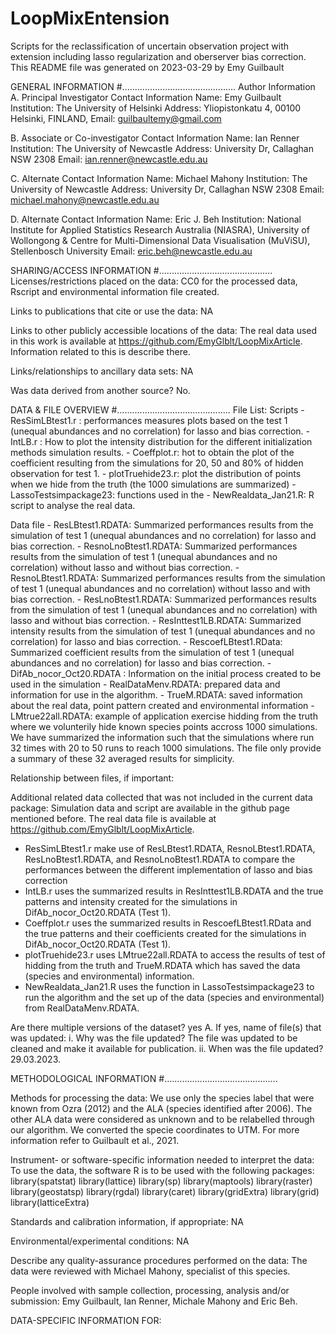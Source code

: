 # LoopMixEntension
Scripts for the reclassification of uncertain observation project with extension including lasso regularization and oberserver bias correction.
This README file was generated on 2023-03-29 by Emy Guilbault

GENERAL INFORMATION
#.............................................
Author Information A. Principal Investigator Contact Information Name: Emy Guilbault Institution: The University of Helsinki Address: Yliopistonkatu 4, 00100 Helsinki, FINLAND, Email: guilbaultemy@gmail.com

B. Associate or Co-investigator Contact Information Name: Ian Renner Institution: The University of Newcastle Address: University Dr, Callaghan NSW 2308 Email: ian.renner@newcastle.edu.au

C. Alternate Contact Information Name: Michael Mahony Institution: The University of Newcastle Address: University Dr, Callaghan NSW 2308 Email: michael.mahony@newcastle.edu.au

D. Alternate Contact Information Name: Eric J. Beh Institution: National Institute for Applied Statistics Research Australia (NIASRA), University of Wollongong & Centre for Multi-Dimensional Data Visualisation (MuViSU), Stellenbosch University Email: eric.beh@newcastle.edu.au


SHARING/ACCESS INFORMATION
#.............................................
Licenses/restrictions placed on the data: CC0 for the processed data, Rscript and environmental information file created.

Links to publications that cite or use the data: NA

Links to other publicly accessible locations of the data: The real data used in this work is available at https://github.com/EmyGlblt/LoopMixArticle. Information related to this is describe there.

Links/relationships to ancillary data sets: NA

Was data derived from another source? No.


DATA & FILE OVERVIEW
#.............................................
File List: 
Scripts
    - ResSimLBtest1.r : performances measures plots based on the test 1 (unequal abundances and no correlation) for lasso and bias correction.
    - IntLB.r : How to plot the intensity distribution for the different initialization methods simulation results.
    - Coeffplot.r: hot to obtain the plot of the coefficient resulting from the simulations for 20, 50 and 80% of hidden observation for test 1.
    - plotTruehide23.r: plot the distribution of points when we hide from the truth (the 1000 simulations are summarized)
    - LassoTestsimpackage23: functions used in the 
    - NewRealdata_Jan21.R: R script to analyse the real data.

Data file
    - ResLBtest1.RDATA: Summarized performances results from the simulation of test 1 (unequal abundances and no correlation) for lasso and bias correction.
    - ResnoLnoBtest1.RDATA: Summarized performances results from the simulation of test 1 (unequal abundances and no correlation) without lasso and without bias correction.
    - ResnoLBtest1.RDATA: Summarized performances results from the simulation of test 1 (unequal abundances and no correlation) without lasso and with bias correction.
    - ResLnoBtest1.RDATA: Summarized performances results from the simulation of test 1 (unequal abundances and no correlation) with lasso and without bias correction.
    - ResInttest1LB.RDATA: Summarized intensity results from the simulation of test 1 (unequal abundances and no correlation) for lasso and bias correction.
    - RescoefLBtest1.RData: Summarized coefficient results from the simulation of test 1 (unequal abundances and no correlation) for lasso and bias correction.
    - DifAb_nocor_Oct20.RDATA : Information on the initial process created to be used in the simulation
    - RealDataMenv.RDATA: prepared data and information for use in the algorithm.
    - TrueM.RDATA: saved information about the real data, point pattern created and environmental information
    - LMtrue22all.RDATA: example of application exercise hidding from the truth where we volunterily hide known species points accross 1000 simulations. We have summarized the information such that the simulations where run 32 times with 20 to 50 runs to reach 1000 simulations. The file only provide a summary of these 32 averaged results for simplicity.

  


Relationship between files, if important: 

Additional related data collected that was not included in the current data package: Simulation data and script are available in the github page mentioned before. The real data file is available at https://github.com/EmyGlblt/LoopMixArticle.
  - ResSimLBtest1.r make use of ResLBtest1.RDATA, ResnoLBtest1.RDATA, ResLnoBtest1.RDATA, and ResnoLnoBtest1.RDATA to compare the performances between the different implementation of lasso and bias correction
  - IntLB.r uses the summarized results in ResInttest1LB.RDATA and the true patterns and intensity created for the simulations in DifAb_nocor_Oct20.RDATA (Test 1).
  - Coeffplot.r uses the summarized results in RescoefLBtest1.RData and the true patterns and their coefficients created for the simulations in DifAb_nocor_Oct20.RDATA (Test 1).
  - plotTruehide23.r uses LMtrue22all.RDATA to access the results of test of hidding from the truth and TrueM.RDATA which has saved the data (species and environmental) information.
   - NewRealdata_Jan21.R uses the function in LassoTestsimpackage23 to run the algorithm and the set up of the data (species and environmental) from RealDataMenv.RDATA.


Are there multiple versions of the dataset? yes A. If yes, name of file(s) that was updated: i. Why was the file updated? The file was updated to be cleaned and make it available for publication. ii. When was the file updated? 29.03.2023.


METHODOLOGICAL INFORMATION
#.............................................

Methods for processing the data: We use only the species label that were known from Ozra (2012) and the ALA (species identified after 2006). The other ALA data were considered as unknown and to be relabelled through our algorithm. We converted the specie coordinates to UTM. For more information refer to Guilbault et al., 2021.

Instrument- or software-specific information needed to interpret the data: To use the data, the software R is to be used with the following packages: library(spatstat) library(lattice) library(sp) library(maptools) library(raster) library(geostatsp) library(rgdal) library(caret) library(gridExtra) library(grid) library(latticeExtra)

Standards and calibration information, if appropriate: NA

Environmental/experimental conditions: NA

Describe any quality-assurance procedures performed on the data: The data were reviewed with Michael Mahony, specialist of this species.

People involved with sample collection, processing, analysis and/or submission: Emy Guilbault, Ian Renner, Michale Mahony and Eric Beh.

DATA-SPECIFIC INFORMATION FOR: 
